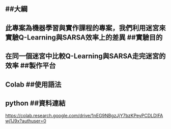 ##大綱
---
此專案為機器學習與實作課程的專案，我們利用迷宮來實驗Q-Learning與SARSA效率上的差異
##實驗目的
---
在同一個迷宮中比較Q-Learning與SARSA走完迷宮的效率
##製作平台
---
Colab
##使用語法
---
python
##資料連結
---
https://colab.research.google.com/drive/1nEG9NBgzJjY7bzKPeyPCDLDIFAwj1J9x?authuser=0
